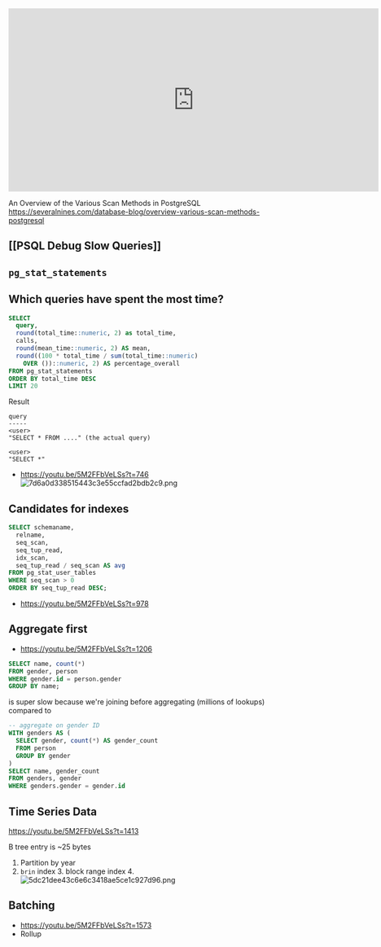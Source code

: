 <iframe width="727" height="360" src="https://www.youtube.com/embed/5M2FFbVeLSs?start=225" title="PostgreSQL performance in 5 minutes" frameborder="0" allow="accelerometer; autoplay; clipboard-write; encrypted-media; gyroscope; picture-in-picture; web-share" allowfullscreen></iframe>

An Overview of the Various Scan Methods in PostgreSQL
https://severalnines.com/database-blog/overview-various-scan-methods-postgresql

## [[PSQL Debug Slow Queries]]


## `pg_stat_statements`

## Which queries have spent the most time?

```sql
SELECT
  query,
  round(total_time::numeric, 2) as total_time,
  calls,
  round(mean_time::numeric, 2) AS mean,
  round((100 * total_time / sum(total_time::numeric)
    OVER ())::numeric, 2) AS percentage_overall
FROM pg_stat_statements
ORDER BY total_time DESC
LIMIT 20
```

Result

```
query
-----
<user>
"SELECT * FROM ...." (the actual query)

<user>
"SELECT *"
```

-   https://youtu.be/5M2FFbVeLSs?t=746
    ![7d6a0d338515443c3e55ccfad2bdb2c9.png](7d6a0d338515443c3e55ccfad2bdb2c9.png)

## Candidates for indexes

```sql
SELECT schemaname,
  relname,
  seq_scan,
  seq_tup_read,
  idx_scan,
  seq_tup_read / seq_scan AS avg
FROM pg_stat_user_tables
WHERE seq_scan > 0
ORDER BY seq_tup_read DESC;
```

-   https://youtu.be/5M2FFbVeLSs?t=978

## Aggregate first

-   https://youtu.be/5M2FFbVeLSs?t=1206

```sql
SELECT name, count(*)
FROM gender, person
WHERE gender.id = person.gender
GROUP BY name;
```

is super slow because we're joining before aggregating (millions of lookups) compared to

```sql
-- aggregate on gender ID
WITH genders AS (
  SELECT gender, count(*) AS gender_count
  FROM person
  GROUP BY gender
)
SELECT name, gender_count
FROM genders, gender
WHERE genders.gender = gender.id
```

## Time Series Data

https://youtu.be/5M2FFbVeLSs?t=1413

B tree entry is ~25 bytes

1. Partition by year
2. `brin` index 3. block range index 4. ![5dc21dee43c6e6c3418ae5ce1c927d96.png](5dc21dee43c6e6c3418ae5ce1c927d96.png)

## Batching

-   https://youtu.be/5M2FFbVeLSs?t=1573
-   Rollup
